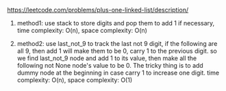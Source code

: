 https://leetcode.com/problems/plus-one-linked-list/description/

1. method1: use stack to store digits and pop them to add 1 if necessary, time complexity: O(n), space complexity: O(n)

2. method2: use last_not_9 to track the last not 9 digit, if the following are all 9, then add 1 will make them to be 0, carry 1 to the previous digit.
so we find last_not_9 node and add 1 to its value, then make all the following not None node's value to be 0. The tricky thing is to add dummy node at the beginning in case carry 1 to increase one digit.
time complexity: O(n), space complexity: O(1)
